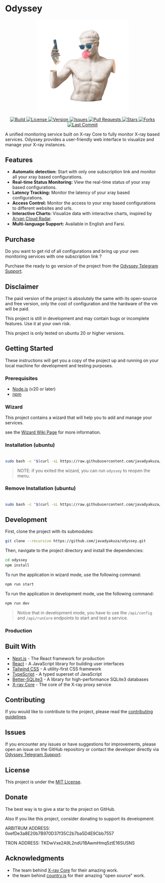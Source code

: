 # Odyssey

<p align="center">
  <img src="public/odyssey.png" alt="Odyssey Logo" width="300"/>
</p>

<p align="center">
  <a href="https://github.com/Javadyakuza/Odyssey/actions">
    <img src="https://img.shields.io/github/actions/workflow/status/Javadyakuza/Odyssey/ci.yml?branch=main&style=plastic" alt="Build"/>
  </a>
  <a href="https://github.com/Javadyakuza/Odyssey/blob/main/LICENSE">
    <img src="https://img.shields.io/github/license/Javadyakuza/Odyssey?style=plastic" alt="License"/>
  </a>
  <a href="https://github.com/Javadyakuza/Odyssey/blob/main/package.json">
    <img src="https://img.shields.io/github/package-json/v/Javadyakuza/Odyssey?style=plastic" alt="Version"/>
  </a>
  <a href="https://github.com/Javadyakuza/Odyssey/issues">
    <img src="https://img.shields.io/github/issues/Javadyakuza/Odyssey?style=plastic" alt="Issues"/>
  </a>
  <a href="https://github.com/Javadyakuza/Odyssey/pulls">
    <img src="https://img.shields.io/github/issues-pr/Javadyakuza/Odyssey?style=plastic" alt="Pull Requests"/>
  </a>
  <a href="https://github.com/Javadyakuza/Odyssey/stargazers">
    <img src="https://img.shields.io/github/stars/Javadyakuza/Odyssey?style=plastic" alt="Stars"/>
  </a>
  <a href="https://github.com/Javadyakuza/Odyssey/network/members">
    <img src="https://img.shields.io/github/forks/Javadyakuza/Odyssey?style=plastic" alt="Forks"/>
  </a>
  <a href="https://github.com/Javadyakuza/Odyssey/commits/main">
    <img src="https://img.shields.io/github/last-commit/Javadyakuza/Odyssey?style=plastic" alt="Last Commit"/>
  </a>
</p>

A unified monitoring service built on X-ray Core to fully monitor X-ray based services. Odyssey provides a user-friendly web interface to visualize and manage your X-ray instances.

## Features

- **Automatic detection:** Start with only one subscription link and monitor all your xray based configurations.
- **Real-time Status Monitoring:** View the real-time status of your xray based configurations.
- **Latency Tracking:** Monitor the latency of your xray based configurations.
- **Access Control:** Monitor the access to your xray based configurations to different websites and urls.
- **Interactive Charts:** Visualize data with interactive charts, inspired by [Arvan Cloud Radar](https://radar.arvancloud.ir).
- **Multi-language Support:** Available in English and Farsi.

## Purchase

Do you want to get rid of all configurations and bring up your own monitoring services with one subscription link ?

Purchase the ready to go version of the project from the [Odyssey Telegram Support](https://t.me/javad_yakuzaa).

## Disclaimer

The paid version of the project is absolutely the same with its open-source and free version, only the cost of configuration and the hardware of the vm will be paid.

This project is still in development and may contain bugs or incomplete features. Use it at your own risk.

This project is only tested on ubuntu 20 or higher versions.

## Getting Started

These instructions will get you a copy of the project up and running on your local machine for development and testing purposes.

### Prerequisites

- [Node.js](https://nodejs.org/) (v20 or later)
- [npm](https://www.npmjs.com/)

### Wizard

This project contains a wizard that will help you to add and manage your services.

see the [Wizard Wiki Page](https://github.com/Javadyakuza/Odyssey/wiki/Wizard-Wiki) for more information.

### Installation (ubuntu)

```bash

sudo bash -c "$(curl -sL https://raw.githubusercontent.com/javadyakuza/odyssey/main/install.sh)"

```

> NOTE: if you exited the wizard, you can run `odyssey` to reopen the menu.

### Remove Installation (ubuntu)

```bash

sudo bash -c "$(curl -sL https://raw.githubusercontent.com/javadyakuza/odyssey/main/uninstall.sh)"

```

## Development

First, clone the project with its submodules:

```bash
git clone --recursive https://github.com/javadyakuza/odyssey.git
```

Then, navigate to the project directory and install the dependencies:

```bash
cd odyssey
npm install
```

To run the application in wizard mode, use the following command:

```bash
npm run start
```

To run the application in development mode, use the following command:

```bash
npm run dev
```

> Notice that in development mode, you have to use the `/api/config` and `/api/runCore` endpoints to start and test a service.

### Production

## Built With

- [Next.js](https://nextjs.org/) - The React framework for production
- [React](https://reactjs.org/) - A JavaScript library for building user interfaces
- [Tailwind CSS](https://tailwindcss.com/) - A utility-first CSS framework
- [TypeScript](https://www.typescriptlang.org/) - A typed superset of JavaScript
- [Better-SQLite3](https://github.com/WiseLibs/better-sqlite3) - A library for high-performance SQLite3 databases
- [X-ray Core](https://github.com/XTLS/Xray-core) - The core of the X-ray proxy service

## Contributing

If you would like to contribute to the project, please read the [contributing guidelines](CONTRIBUTING.md).

## Issues

If you encounter any issues or have suggestions for improvements, please open an issue on the GitHub repository or contact the developer directly via [Odyssey Telegram Support](https://t.me/javad_yakuzaa).

## License

This project is under the [MIT License](./LICENSE.md).

## Donate

The best way is to give a star to the project on GitHub.

Also If you like this project, consider donating to support its development:

ARBITRUM ADDRESS: 0xefDe3a8E20b7B970D37f35C2b7ba5D4E9Cbb7557

TRON ADDRESS: TKDwVxe2A9L2ndU1BAwmHmq5ztE16SUSNS

## Acknowledgments

- The team behind [X-ray Core](https://github.com/XTLS/Xray-core) for their amazing work.
- the team behind [country.is](https://github.com/lineofflight/country) for their amazing "open source" work.
